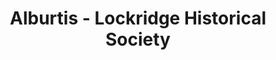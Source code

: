 ---
layout: repo
title: "Alburtis - Lockridge Historical Society"
id: 13431
permalink: repos/13431/
---